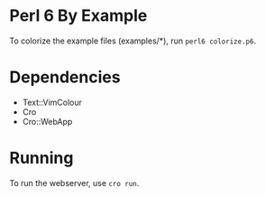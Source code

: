 # Perl 6 By Example

To colorize the example files (examples/*), run `perl6 colorize.p6`.

# Dependencies

- Text::VimColour
- Cro
- Cro::WebApp

# Running

To run the webserver, use `cro run`.
